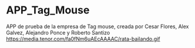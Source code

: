 # APP_Tag_Mouse
APP de prueba de la empresa de Tag mouse,  creada por Cesar Flores, Alex Galvez, Alejandro Ponce y Roberto Santizo
https://media.tenor.com/fa0fNm6uAEcAAAAC/rata-bailando.gif
